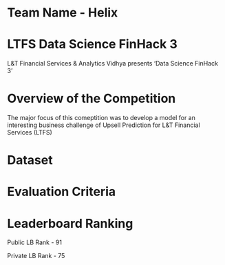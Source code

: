 # Team Name - Helix

# LTFS Data Science FinHack 3

L&T Financial Services & Analytics Vidhya presents ‘Data Science FinHack 3’

# Overview of the Competition

The major focus of this comeptition was to develop a model for an interesting business challenge of Upsell Prediction for L&T Financial Services (LTFS)

# Dataset

# Evaluation Criteria

# Leaderboard Ranking

Public LB Rank - 91

Private LB Rank - 75
